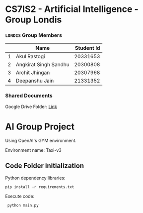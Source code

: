 # CS7IS2 - Artificial Intelligence - Group Londis

### `LONDIS` Group Members
|   | Name                  | Student Id  |
|---|-----------------------| -----------:|
| 1 | Akul Rastogi          | 20331653    |
| 2 | Angkirat Singh Sandhu | 20300808    |
| 3 | Archit Jhingan        | 20307968    | 
| 4 | Deepanshu Jain        | 21331352    |

### Shared Documents
Google Drive Folder: [Link](https://drive.google.com/drive/folders/1eNkKvSbRtuynW4nATofWQKGevfPq3_bs?usp=sharing)
# AI Group Project

Using OpenAI's GYM environment.

Environment name: Taxi-v3

## Code Folder initialization

Python dependency libraries:


```pip install -r requirements.txt```

Execute code:

``` python main.py```

